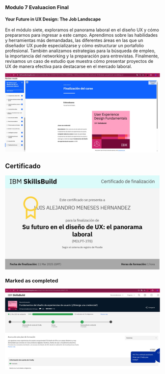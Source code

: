 ### Modulo 7 Evaluacion Final
#### Your Future in UX Design: The Job Landscape

En el módulo siete, exploramos el panorama laboral en el diseño UX y cómo prepararnos para ingresar a este campo. Aprendimos sobre las habilidades y herramientas más demandadas, las diferentes áreas en las que un diseñador UX puede especializarse y cómo estructurar un portafolio profesional. También analizamos estrategias para la búsqueda de empleo, la importancia del networking y la preparación para entrevistas. Finalmente, revisamos un caso de estudio que muestra cómo presentar proyectos de UX de manera efectiva para destacarse en el mercado laboral.

![alt text](../img/Modulo7.png.jpeg)


## Certificado
![alt text](../img/cerificado7.jpeg)

### Marked as completed
![alt text](../img/Completed.jpeg)
